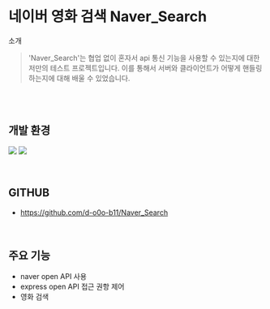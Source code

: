 # 네이버 영화 검색 Naver_Search


소개
> 'Naver_Search'는 협업 없이 혼자서 api 통신 기능을 사용할 수 있는지에 대한 저만의 테스트 프로젝트입니다.
> 이를 통해서 서버와 클라이언트가 어떻게 핸들링하는지에 대해 배울 수 있었습니다.
<br>

<br>

## 개발 환경
<p>
  <img src="https://img.shields.io/badge/React-61DAFB?style=flat&logo=React&logoColor=white"/>
  <img src="https://img.shields.io/badge/Express-000000?style=flat&logo=Express&logoColor=white"/>
</p>

<br>

## GITHUB
- https://github.com/d-o0o-b11/Naver_Search

<br>

## 주요 기능
- naver open API 사용
- express open API 접근 권항 제어
- 영화 검색

<br>

